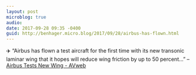```yaml
---
layout: post
microblog: true
audio: 
date: 2017-09-28 09:35 -0400
guid: http://benhager.micro.blog/2017/09/28/airbus-has-flown.html
---
```

✈️ “Airbus has flown a test aircraft for the first time with its new transonic laminar wing that it hopes will reduce wing friction by up to 50 percent…” – [Airbus Tests New Wing - AVweb](https://www.avweb.com/avwebflash/news/Airbus-Tests-New-Wing-229679-1.html)
